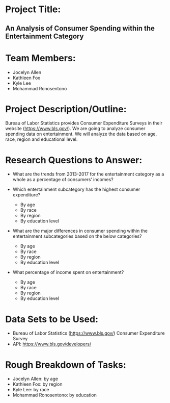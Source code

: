 # Project Title: 
## An Analysis of Consumer Spending within the Entertainment Category

# Team Members: 
 * Jocelyn Allen
 * Kathleen Fox
 * Kyle Lee
 * Mohammad Ronosentono

# Project Description/Outline:
Bureau of Labor Statistics provides Consumer Expenditure Surveys in their website (https://www.bls.gov/). 
We are going to analyze consumer spending data on entertainment. We will analyze the data based on age, race, region and educational level.

# Research Questions to Answer:
 * What are the trends from 2013-2017 for the entertainment category as a whole as a percentage of consumers’ incomes?
 
 * Which entertainment subcategory has the highest consumer expenditure?
   * By age
   * By race
   * By region
   * By education level

 * What are the major differences in consumer spending within the entertainment subcategories based on the below categories?
   * By age
   * By race
   * By region
   * By education level

 * What percentage of income spent on entertainment? 
   * By age
   * By race
   * By region
   * By education level

# Data Sets to be Used: 
 * Bureau of Labor Statistics (https://www.bls.gov/) Consumer Expenditure Survey
 * API: https://www.bls.gov/developers/

# Rough Breakdown of Tasks:
 * Jocelyn Allen: by age
 * Kathleen Fox: by region
 * Kyle Lee: by race
 * Mohammad Ronosentono: by education
